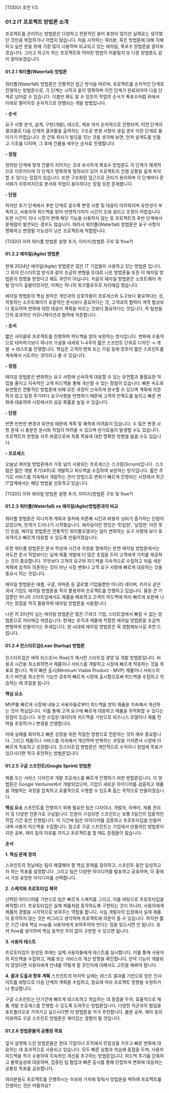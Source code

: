 [TODO] 초안 V3.
### 01.2 IT 프로젝트 방법론 소개

프로젝트를 관리하는 방법론은 다양하고 전문적인 용어 표현이 많지만 실제로는 생각했던 것만큼 복잡하거나 어렵지 않습니다. 처음 시작하는 여러분, 혹은 방법론에 대해 이해하고 싶은 분을 위해 가장 많이 사용하며 비교되고 있는 애자일, 폭포수 방법론을 알아보겠습니다. 그리고 하고자 하는 프로젝트와 어떠한 방법이 어울릴지 또 다른 방법론도 같이 알아보겠습니다.

#### 01.2.1 워터폴(Waterfall) 방법론

워터폴(Waterfall) 방법론은 전통적인 접근 방식을 따르며, 프로젝트를 순차적인 단계로 진행하는 방법론으로, 각 단계는 시작과 끝이 명확하며 이전 단계가 완료되어야 다음 단계로 넘어갈 수 있습니다. 이름만 봐도 알 수 있듯이 작업의 순서가 폭포수처럼 위에서 아래로 떨어지듯 순차적으로 진행되는 개발 방법입니다.

**- 순서**

요구 사항 분석, 설계, 구현(개발), 테스트, 배포 까지 순차적으로 진행되며, 이전 단계의 결과물로 다음 단계의 결과물을 출력하는 구조로 변경 사항이 생길 경우 이전 단계로 돌아가기 어렵습니다. 한 건축 회사가 빌딩을 짓는 것을 생각해 보면, 먼저 설계도를 만들고 기초를 다지며, 그 후에 건물을 세우는 순서로 진행합니다.

**- 장점**

정의된 단계에 맞게 건물이 지어지는 것과 유사하게 폭포수 방법론도 각 단계가 체계적으로 이루어지며 각 단계가 명확하게 정의되어 있어 프로젝트의 진행 상황을 쉽게 파악할 수 있다는 장점이 있습니다. 또한 구조화된 접근으로 관리가 용이하며 각 단계마다 문서화가 이루어지므로 문서화 작업이 용이하다는 장점 또한 존재합니다.

**- 단점**

하지만 초기 단계에서 후반 단계로 갈수록 변경 사항 및 대응이 어려워지며 유연성이 부족하고, 사용자의 피드백을 받아 반영하기까지 시간이 오래 걸리고 조정이 어렵습니다. 또한 시간이 지나 시장이 변해 해당 기능을 사용하지 않는 등 프로젝트의 후반 단계에서 문제점이 발견되는 경우도 많습니다. 따라서 워터폴(Waterfall) 방법론은 요구 사항이 명확하고 변경될 가능성이 낮은 프로젝트에 적합합니다.

[TODO] 이하 워터폴 방법론 설명 추가, 이미지(방법론 구조 및 flow?)

#### 01.2.2 애자일(Agile) 방법론

현재 2024년 애자일(Agile) 방법론은 많은 IT 기업들이 사용하고 있는 방법론 입니다. 그 외의 린스타트업 방식과 같이 조금의 변형을 토대로 나온 방법론들 또한 이 애자일 방법론의 영향을 받았다고 해도 과언이 아닙니다. 처음의 애자일 방법론은 소프트웨어 개발 방식이 출발이었지만, 이제는 하나의 워크플로우로 자리매김 했습니다.

애자일 방법론의 핵심 원칙은 개인과의 상호작용이 프로세스와 도구보다 중요하다는 것, 작동하는 소프트웨어가 포괄적인 문서보다 중요하다는 것, 고객과의 협력이 계약 협상보다 중요하며 변화에 대한 대응이 계획을 따르는 것보다 중요하다는 것입니다. 즉 팀원들 간의 효과적인 커뮤니케이션과 협력에 의존합니다.

**- 순서**

짧은 사이클로 프로젝트를 진행하며 피드백을 받아 보완하는 방식입니다. 변화에 수동적으로 대처하기보다 하나의 가설을 내세워 1~4주의 짧은 스프린트 단위로 디자인 → 개발 → 테스트를 진행합니다. 핵심은 고객의 변화 또는 가설 등에 맞추어 짧은 스프린트를 계속해서 시도하는 것이라고 볼 수 있습니다.

**- 장점**

애자일 방법론은 변화하는 요구 사항에 신속하게 대응할 수 있는 유연함과 불필요한 작업을 줄이고 지속적인 고객 피드백을 통해 개선할 수 있는 장점이 있습니다. 빠른 속도와 유연함은 전통적인 방법론에 비해 모든 과정이 신속하게 완수할 수 있으며 계획에 의존하지 않고 일정 주기마다 요구사항을 반영하기 때문에 고객의 만족도를 높이고 빠른 변화에 대응하여 시장에서의 성공 확률을 높일 수 있습니다.

**- 단점**

반면 빈번한 변경과 유연성 때문에 계획 및 예측에 어려움이 있습니다. 수 많은 변경 사항 존재 시 충분한 문서화 작업이 어려울 수 있으며 번거로움이 발생할 수도 있습니다. 프로젝트의 방향을 자주 바꿈으로써 최종 목표에 대한 명확한 방향을 잃을 수도 있습니다.

**- 프로세스**

오늘날 애자일 방법론에서 가장 널리 사용되는 프로세스는 스크럼(Scrum)입니다. 스크럼은 짧은 개발 주기(4주)로 개발하고 피드백을 수집하여 보완하는 방식입니다. 짧은 주기로 서비스를 지속해서 개발하는 관리 방법으로 변화가 빠르게 진행되는 시장에서 최근 IT업계에서는 해당 방법을 선호하고 있습니다.

[TODO] 이하 애자일 방법론 설명 추가, 이미지(방법론 구조 및 flow?)

#### 01.2.3 워터폴(Waterfall) vs 애자일(Agile)방법론과의 비교

워터폴 방법론은 지나치게 계획과 절차에 의존해 시간과 비용의 낭비가 증가하는 단점이 있었으며, 한계가 드러나기 시작했습니다. 애자일이란 명칭은 ‘민첩한’, ‘날렵한’ 이란 뜻인 만큼, 애자일 방법론은 전통적인 워터폴모델과는 달리 변화하는 요구 사항에 보다 효과적이고 빠르게 대응할 수 있도록 만들어졌습니다.

또한 워터폴 방법론은 문서 작성에 시간과 자원을 할애하는 반면 애자일 방법론에서는 과도한 문서 작업보다는 실제 제품 개발에 더 많은 초점을 두어 고객에게 가치를 제공하는 것이 중요합니다. 무엇보다 고객의 요구와 피드백을 지속적으로 수집하고 처음 세운 계획에 엄격히 의존하는 것이 아닌 시장 변화나 고객 요구 사항에 빠르게 대응하는 것을 중요시 하는 것입니다.

애자일 방법론은 애플, 구글, 아마존 등 글로벌 기업들뿐만 아니라 네이버, 카카오 같은 국내 기업도 애자일 방법론을 적극 활용하여 프로젝트를 진행하고 있습니다. 물론 큰 기업뿐만 아니라 스타트업에서도 제품을 배포하고 고객의 피드백에 따라 빠르게 보완해 나가는 장점을 적극 활용하여 애자일 방법론을 사용합니다.

나온 지 20년이 넘는 애자일 방법론은 많은 IT테크 기업, 스타트업에서 빠질 수 없는 방법론으로 자리매김 하였습니다. 현재는 조직과 제품에 적합한 애자일 방법론을 조금씩 변형하여 만들어가는 추세입니다. 현 시대에 애자일 방법론은 꼭 경험해보시길 추천 드립니다.


#### 01.2.4 린스타트업(Lean Startup) 방법론

린스타트업은 에릭 리스(Eric Rise)가 제시한 스타트업 경영 및 개발 방법론입니다. 비용과 시간을 최소화하면서 제품이나 서비스를 개발하고 시장에 빠르게 적응하는 것을 목표로 합니다. 특히 빠른 출시(Minimum Viable Product - MVP) 제품이나 서비스의 초기 버전을 최소한의 기능만 갖추어 빠르게 시장에 출시함으로써 피드백을 수집하고 학습하는 데 초점을 둡니다.

**핵심 요소**

MVP를 빠르게 시장에 내놓고 사용자들로부터 피드백을 받아 제품을 지속해서 개선하는 것이 핵심입니다. 이를 통해 고객 요구에 빠르게 대응하고 제품을 최적화할 수 있다는 장점이 있습니다. 또한 수집된 데이터와 피드백을 기반으로 비즈니스 모델이나 제품 전략을 조정하거나 변경을 진행합니다.

이때 실패를 회피하고 빠른 성장을 위한 적절한 방향으로 전환하는 것이 매우 중요합니다. 그리고 제품이나 서비스를 지속해서 개선하며 반복하는 과정을 거치면서 시장에 더 빠르게 적응하고 성장합니다. 린스타트업 방법론은 개인적으로 수익이나 창업에 목표가 있으시다면 적극 추천하는 방법론입니다.

#### 01.2.5 구글 스프린트(Google Sprint) 방법론

제품 또는 서비스 디자인과 개발 프로세스를 빠르게 진행하기 위한 방법론입니다. 이 방법론은 Google Ventures에서 개발되었으며, 기업이 새로운 아이디어를 검증하고 제품을 개발하는 과정을 압축하고 효율적으로 수행할 수 있도록 돕는 목적으로 만들어졌습니다. 

**핵심 요소**
스프린트를 진행하기 위해 필요한 팀은 디자이너, 개발자, 마케터, 제품 관리자 등 다양한 전문가로 구성됩니다. 인원이 구성되면 스프린트는 보통 5일간의 집중적인 작업 기간 동안 진행됩니다. 이 기간에 팀은 아이디어를 검증하고 프로토타입을 만들어내며 사용자 피드백을 수집합니다. 참고로 구글 스프린트는 기업에서 만들어진 방법론이지만 공부, 재미 등의 이유를 가지고 프로젝트를 할 때도 장점들이 많습니다.

**순서**

**1. 핵심 문제 정의**

스프린트의 첫날에는 팀이 해결해야 할 핵심 문제를 정의하고, 스프린트 동안 달성하고자 하는 목표를 설정합니다. 그리고 팀은 다양한 아이디어를 발표하고 공유하며, 이 중에서 가장 유망한 아이디어를 선택합니다.

**2. 스케치와 프로토타입 제작**

선택된 아이디어를 기반으로 팀은 빠르게 스케치를 그리고, 이를 바탕으로 프로토타입을 제작합니다. 프로토타입은 실제 제품처럼 동작하도록 구현되는 것이 아니라, 사용자에게 제품의 경험을 시각적으로 보여주는 역할을 합니다. 사실 개발자의 입장에서 실제 제품이 동작하지 않는 것은 버그라고 생각하며 프로젝트에 의문이 들 수 있습니다. 하지만 짧은 기간 내에 핵심 mvp를 사용자에게 보여주어야 한다는 점을 잊으시면 안 됩니다. 유저 flow를 생각하며 핵심 동작만 무리 없이 구현할 수 있으면 됩니다.

**3. 사용자 테스트**

프로토타입이 완성된 후에는 실제 사용자들에게 테스트를 실시합니다. 이를 통해 사용자의 피드백을 수집하고, 제품 또는 서비스의 개선 방향을 확인합니다. 만약 기능이 개발되지 않았다면 사용자에게 안내를 어떻게 할 것인지에 대해서도 고민을 해봐야 합니다.

**4. 결과 도출과 향후 계획**
스프린트의 마지막 날에는 테스트 결과를 기반으로 얻은 인사이트를 바탕으로 다음 단계의 계획을 수립하고, 필요에 따라 프로젝트 방향을 수정하거나 향상합니다.

구글 스프린트는 단기간에 빠르게 테스트하고 학습하는 데 중점을 두어, 효율적으로 제품 개발 프로세스를 진행할 수 있도록 도와주는 방법론입니다. 다양한 직군과의 협업을 포트폴리오로 가져가고 싶으시다면 이 방법론을 적극 추천합니다. 물론 공부, 재미 등의 이유여도 구글 스프린트 방법론은 재미있는 경험이 될 것입니다.

#### 01.2.6 방법론들의 공통된 목표

앞서 설명해 드린 방법론들은 현대 기업이나 조직에서 민첩성을 키우고 빠른 변화에 대응하는 데 효과적으로 사용되고 있습니다. 모두 빠른 실험과 학습에 중점을 두며, 사용자 피드백을 적극 수용하여 지속적인 개선을 추구하는 방법론입니다. 피드백 주기를 단축하고 불확실성에 대응하며, 집중된 팀 협업과 빠른 출시를 통해 민첩하게 변화에 대응하는 공통된 목표를 공유합니다. 

여러분들도 프로젝트를 진행하시는 이유와 가치에 맞춰서 방법론을 택하여 프로젝트를 진행하는 것은 어떨까요?
